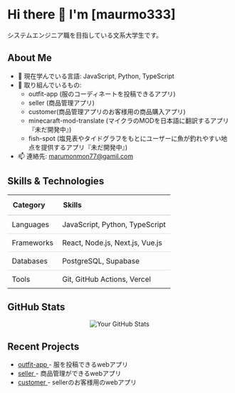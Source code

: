 # Hi there 👋 I'm [maurmo333]
<p>システムエンジニア職を目指している文系大学生です。</p>

## About Me
<ul>
  <li>🌱 現在学んでいる言語: JavaScript, Python, TypeScript</li>
  <li>💼 取り組んでいるもの:
    <ul>
      <li>outfit-app (服のコーディネートを投稿できるアプリ)</li>
      <li>seller (商品管理アプリ)</li>
      <li>customer(商品管理アプリのお客様用の商品購入アプリ)</li>
      <li>minecaraft-mod-translate (マイクラのMODを日本語に翻訳するアプリ『未だ開発中』)</li>
      <li>fish-spot (塩見表やタイドグラフをもとにユーザーに魚が釣れやすい地点を提供するアプリ『未だ開発中』)</li>
    </ul>
  </li>
  <li>📫 連絡先: 
    <a href="mailto:marumonmon77@gamil.com">marumonmon77@gamil.com</a>
  </li>
</ul>

## Skills & Technologies
<table style="width: 100%; border-collapse: collapse;">
  <thead>
    <tr>
      <th style="padding: 12px; border-bottom: 2px solid #ddd; text-align: left;">Category</th>
      <th style="padding: 12px; border-bottom: 2px solid #ddd; text-align: left;">Skills</th>
    </tr>
  </thead>
  <tbody>
    <tr>
      <td style="padding: 10px; border-bottom: 1px solid #ddd;">Languages</td>
      <td style="padding: 10px; border-bottom: 1px solid #ddd;">JavaScript, Python, TypeScript</td>
    </tr>
    <tr>
      <td style="padding: 10px; border-bottom: 1px solid #ddd;">Frameworks</td>
      <td style="padding: 10px; border-bottom: 1px solid #ddd;">React, Node.js, Next.js, Vue.js</td>
    </tr>
    <tr>
      <td style="padding: 10px; border-bottom: 1px solid #ddd;">Databases</td>
      <td style="padding: 10px; border-bottom: 1px solid #ddd;">PostgreSQL, Supabase</td>
    </tr>
    <tr>
      <td style="padding: 10px;">Tools</td>
      <td style="padding: 10px;">Git, GitHub Actions, Vercel</td>
    </tr>
  </tbody>
</table>

## GitHub Stats
<p align="center">
  <img 
    src="https://github-readme-stats.vercel.app/api?username=marumo333&show_icons=true&theme=radical" 
    alt="Your GitHub Stats" 
  />
</p>

## Recent Projects
<ul>
  <li>
    <a href="https://outfitapp-delta.vercel.app/">
      outfit-app
    </a>
    - 服を投稿できるwebアプリ
  </li>
  <li>
    <a href="https://seller-weld.vercel.app/">
      seller
    </a>
    - 商品管理ができるwebアプリ
  </li>
  <li>
    <a href="https://customer-gamma-one.vercel.app/">
      customer
    </a>
    - sellerのお客様用のwebアプリ
  </li>
</ul>



